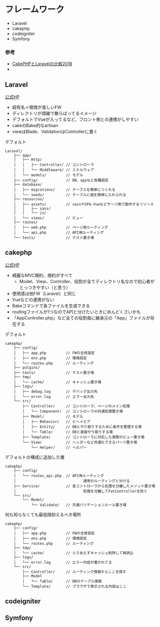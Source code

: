 # フレームワーク
- Laravel
- cakephp
- codeigniter
- Symfony

### 参考
- [CakePHPとLaravelの比較2018](https://crieit.net/posts/CakePHP-Laravel-2018)
- []()

## Laravel
[公式HP](https://laravel.com/)

- 超有名＋開発が楽しいFW
- ディレクトリが煩雑で散らばってるイメージ
- デフォルトでVueが入ってるなど、フロント側との連携がしやすい
- cakeのBake的なartisan
- viewはBlade、ValidationはControllerに書く

デフォルト

```
Laravel/
    ├── app/
    │   ├── Http/
    │   │   ├── Controller/ // コントローラ
    │   │   └── Middleware/ // ミドルウェア
    │   └── models/         // モデル
    ├── config/             // DB、appなど各種設定
    ├── datebase/
    │   ├── migrations/     // テーブルを簡単につくれる
    │   └── seeds/          // テーブルに値を簡単に入れられる
    ├── resources/
    │   ├── assets/         // sassやSPA-Vueなどサーバ側で動作するリソース
    │   │   ├── sass/
    │   │   └── js/
    │   └── views/          // ビュー
    ├── routes/
    │   ├── web.php         // ページ用ルーティング
    │   └── api.php         // API用ルーティング
    └── tests/              // テスト置き場
```

## cakephp
[公式HP](https://cakephp.org/jp)

- 綺麗なMVC規約、規約がすべて
    - Model、View、Controller、役割が全てディレクトリ名なので初心者がとっつきやすい（と思う）
- 使用感は他FW（Laravel）と同じ
- Vueなどの連携がない
- Bakeコマンドで各ファイルを生成できる
- routingファイルが1つなのでAPIと分けたいときにめんどくさいかも
- 「AppController.php」など全ての役割毎に継承元の「App」ファイルが存在する

デフォルト

```
cakephp/
    ├── config/
    │   ├── app.php         // FWの全体設定
    │   ├── env.php         // 環境設定
    │   └── routes.php      // ルーティング
    ├── pulgins/
    ├── tests/              // テスト置き場
    ├── tmp/
    │   └── cache/          // キャッシュ置き場
    ├── logs/
    │   ├── debag.log       // デバッグ出力先
    │   └── error.log       // エラー出力先
    └── src/
        ├── Controller/     // コントローラ、ページのメイン処理
        │   └── Component/  // コントローラの共通処理置き場
        ├── Model/          // モデル
        │   ├── Behavior/   // ビヘイビア
        │   ├── Entity/     // DBとやり取りするために条件を整理する場
        │   └── Table/      // DBと直接やり取りする場
        ├── Template/       // コントローラに対応した実際のビュー置き場
        └── View/           // ヘッダーなど共通化できるパーツ置き場
            └── Helper/     // ヘルパー
```

デフォルトの構成に追加した層

```
cakephp/
    ├── config/
    │   └── routes_api.php  // API用ルーティング
    │                               通常のルーティングと分ける
    ├── Service/            // 各コントローラから処理を分離したメソッド置き場
    │                               処理を分離してFatControllerを防ぐ
    └── src/
        └── Model/
            └── Validate/   // 共通バリデーションルール置き場
```

何も知らなくても最低限抑えるべき場所

```
cakephp/
    ├── config/
    │   ├── app.php         // FWの全体設定
    │   ├── env.php         // 環境設定
    │   └── routes.php      // ルーティング
    ├── tmp/
    │   └── cache/          // とりあえずキャッシュ削除して再読込
    ├── logs/
    │   └── error.log       // エラー内容が書かれてる
    └── src/
        ├── Controller/     // ルーティング情報からここを探す
        ├── Model
        │   └── Table/      // DBのテーブル情報
        └── Template/       // ブラウザで表示される内容はここ
```

## codeigniter
## Symfony